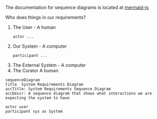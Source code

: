 The documentation for sequence diagrams is located at [mermaid-js](https://mermaid-js.github.io/mermaid/#/sequenceDiagram)

Who does things in our requirements?
  1. The User - A human
     ```
     actor ...
     ```
  1. Our System - A computer
     ```
     participant ...
     ```
  1. The External System - A computer
  1. The Curator A human

```mermaid
sequenceDiagram
title  System Requirements Diagram
accTitle: System Requirements Sequence Diagram
accDescr: A sequence diagram that shows what interactions we are expecting the system to have

actor user
participant sys as System

```
